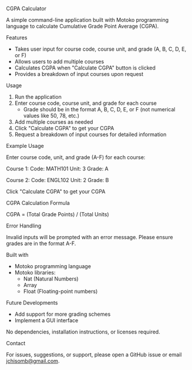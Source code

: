 CGPA Calculator

A simple command-line application built with Motoko programming language to calculate Cumulative Grade Point Average (CGPA).

Features

- Takes user input for course code, course unit, and grade (A, B, C, D, E, or F)
- Allows users to add multiple courses
- Calculates CGPA when "Calculate CGPA" button is clicked
- Provides a breakdown of input courses upon request

Usage

1. Run the application
2. Enter course code, course unit, and grade for each course
    - Grade should be in the format A, B, C, D, E, or F (not numerical values like 50, 78, etc.)
3. Add multiple courses as needed
4. Click "Calculate CGPA" to get your CGPA
5. Request a breakdown of input courses for detailed information

Example Usage

Enter course code, unit, and grade (A-F) for each course:

Course 1:
Code: MATH101
Unit: 3
Grade: A

Course 2:
Code: ENGL102
Unit: 2
Grade: B

Click "Calculate CGPA" to get your CGPA

CGPA Calculation Formula

CGPA = (Total Grade Points) / (Total Units)

Error Handling

Invalid inputs will be prompted with an error message. Please ensure grades are in the format A-F.

Built with

- Motoko programming language
- Motoko libraries:
    - Nat (Natural Numbers)
    - Array
    - Float (Floating-point numbers)

Future Developments

- Add support for more grading schemes
- Implement a GUI interface

No dependencies, installation instructions, or licenses required.

Contact

For issues, suggestions, or support, please open a GitHub issue or email jchisomb@gmail.com.
